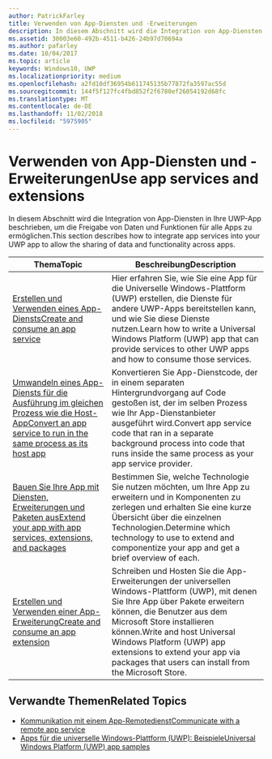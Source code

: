 ```yaml
---
author: PatrickFarley
title: Verwenden von App-Diensten und -Erweiterungen
description: In diesem Abschnitt wird die Integration von App-Diensten in Ihre UWP-App beschrieben, um die Freigabe von Daten und Funktionen für alle Apps zu ermöglichen.
ms.assetid: 30003e60-492b-4511-b426-24b97d70694a
ms.author: pafarley
ms.date: 10/04/2017
ms.topic: article
keywords: Windows10, UWP
ms.localizationpriority: medium
ms.openlocfilehash: a2fd10df36954b611745135b77872fa3597ac55d
ms.sourcegitcommit: 144f5f127fc4fbd852f2f6780ef26054192d68fc
ms.translationtype: MT
ms.contentlocale: de-DE
ms.lasthandoff: 11/02/2018
ms.locfileid: "5975905"
---
```

# <a name="use-app-services-and-extensions"></a><span data-ttu-id="a347e-104">Verwenden von App-Diensten und -Erweiterungen</span><span class="sxs-lookup"><span data-stu-id="a347e-104">Use app services and extensions</span></span>

<span data-ttu-id="a347e-105">In diesem Abschnitt wird die Integration von App-Diensten in Ihre UWP-App beschrieben, um die Freigabe von Daten und Funktionen für alle Apps zu ermöglichen.</span><span class="sxs-lookup"><span data-stu-id="a347e-105">This section describes how to integrate app services into your UWP app to allow the sharing of data and functionality across apps.</span></span>

| <span data-ttu-id="a347e-106">Thema</span><span class="sxs-lookup"><span data-stu-id="a347e-106">Topic</span></span> | <span data-ttu-id="a347e-107">Beschreibung</span><span class="sxs-lookup"><span data-stu-id="a347e-107">Description</span></span> |
|-------|-------------|
| [<span data-ttu-id="a347e-108">Erstellen und Verwenden eines App-Diensts</span><span class="sxs-lookup"><span data-stu-id="a347e-108">Create and consume an app service</span></span>](how-to-create-and-consume-an-app-service.md) | <span data-ttu-id="a347e-109">Hier erfahren Sie, wie Sie eine App für die Universelle Windows-Plattform (UWP) erstellen, die Dienste für andere UWP-Apps bereitstellen kann, und wie Sie diese Dienste nutzen.</span><span class="sxs-lookup"><span data-stu-id="a347e-109">Learn how to write a Universal Windows Platform (UWP) app that can provide services to other UWP apps and how to consume those services.</span></span> |
| [<span data-ttu-id="a347e-110">Umwandeln eines App-Diensts für die Ausführung im gleichen Prozess wie die Host-App</span><span class="sxs-lookup"><span data-stu-id="a347e-110">Convert an app service to run in the same process as its host app</span></span>](convert-app-service-in-process.md) | <span data-ttu-id="a347e-111">Konvertieren Sie App-Dienstcode, der in einem separaten Hintergrundvorgang auf Code gestoßen ist, der im selben Prozess wie Ihr App-Dienstanbieter ausgeführt wird.</span><span class="sxs-lookup"><span data-stu-id="a347e-111">Convert app service code that ran in a separate background process into code that runs inside the same process as your app service provider.</span></span> |
| [<span data-ttu-id="a347e-112">Bauen Sie Ihre App mit Diensten, Erweiterungen und Paketen aus</span><span class="sxs-lookup"><span data-stu-id="a347e-112">Extend your app with app services, extensions, and packages</span></span>](extend-your-app-with-services-extensions-packages.md) | <span data-ttu-id="a347e-113">Bestimmen Sie, welche Technologie Sie nutzen möchten, um Ihre App zu erweitern und in Komponenten zu zerlegen und erhalten Sie eine kurze Übersicht über die einzelnen Technologien.</span><span class="sxs-lookup"><span data-stu-id="a347e-113">Determine which technology to use to extend and componentize your app and get a brief overview of each.</span></span> |
| [<span data-ttu-id="a347e-114">Erstellen und Verwenden einer App-Erweiterung</span><span class="sxs-lookup"><span data-stu-id="a347e-114">Create and consume an app extension</span></span>](how-to-create-an-extension.md) | <span data-ttu-id="a347e-115">Schreiben und Hosten Sie die App-Erweiterungen der universellen Windows-Plattform (UWP), mit denen Sie Ihre App über Pakete erweitern können, die Benutzer aus dem Microsoft Store installieren können.</span><span class="sxs-lookup"><span data-stu-id="a347e-115">Write and host Universal Windows Platform (UWP) app extensions to extend your app via packages that users can install from the Microsoft Store.</span></span> |


## <a name="related-topics"></a><span data-ttu-id="a347e-116">Verwandte Themen</span><span class="sxs-lookup"><span data-stu-id="a347e-116">Related Topics</span></span>
* [<span data-ttu-id="a347e-117">Kommunikation mit einem App-Remotedienst</span><span class="sxs-lookup"><span data-stu-id="a347e-117">Communicate with a remote app service</span></span>](communicate-with-a-remote-app-service.md)
* [<span data-ttu-id="a347e-118">Apps für die universelle Windows-Plattform (UWP): Beispiele</span><span class="sxs-lookup"><span data-stu-id="a347e-118">Universal Windows Platform (UWP) app samples</span></span>](https://github.com/Microsoft/Windows-universal-samples/tree/master/Samples/AppServices)
